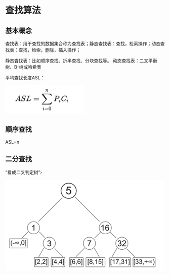 # 查找算法

## 基本概念

查找表：用于查找的数据集合称为查找表；静态查找表：查找，检索操作；动态查找表：查找，检索，删除，插入操作；

静态査找表：比如顺序查找、折半查找、分块查找等。
动态查找表：二叉平衡树、B-树或哈希表

平均查找长度ASL：

![0017](https://github.com/nilshao/notebook_kkb/raw/master/images/0017.png)

## 顺序查找

ASL=n

## 二分查找

“看成二叉判定树”›

![0018](https://github.com/nilshao/notebook_kkb/raw/master/images/0018.png)
